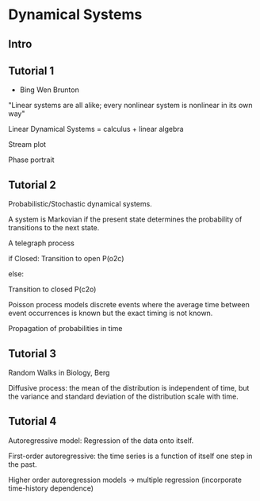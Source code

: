 # Dynamical Systems

## Intro

## Tutorial 1

- Bing Wen Brunton

"Linear systems are all alike; every nonlinear system is nonlinear in its own way"

Linear Dynamical Systems = calculus + linear algebra

Stream plot

Phase portrait

## Tutorial 2

Probabilistic/Stochastic dynamical systems.

A system is Markovian if the present state determines the probability of transitions to the next state.

A telegraph process

if Closed:
    Transition to open P(o2c)

else:

Transition to closed P(c2o)

Poisson process models discrete events where the average time between event occurrences is known but the exact timing is not known.

Propagation of probabilities in time

## Tutorial 3

Random Walks in Biology, Berg

Diffusive process: the mean of the distribution is independent of time, but the variance and standard deviation of the distribution scale with time.

## Tutorial 4

Autoregressive model: Regression of the data onto itself.

First-order autoregressive: the time series is a function of itself one step in the past.

Higher order autoregression models -> multiple regression (incorporate time-history dependence)